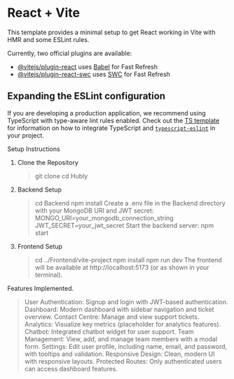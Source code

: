 # React + Vite

This template provides a minimal setup to get React working in Vite with HMR and some ESLint rules.

Currently, two official plugins are available:

- [@vitejs/plugin-react](https://github.com/vitejs/vite-plugin-react/blob/main/packages/plugin-react) uses [Babel](https://babeljs.io/) for Fast Refresh
- [@vitejs/plugin-react-swc](https://github.com/vitejs/vite-plugin-react/blob/main/packages/plugin-react-swc) uses [SWC](https://swc.rs/) for Fast Refresh

## Expanding the ESLint configuration

If you are developing a production application, we recommend using TypeScript with type-aware lint rules enabled. Check out the [TS template](https://github.com/vitejs/vite/tree/main/packages/create-vite/template-react-ts) for information on how to integrate TypeScript and [`typescript-eslint`](https://typescript-eslint.io) in your project.






Setup Instructions

1. Clone the Repository
    >git clone <your-repo-url>
    >cd Hubly

2. Backend Setup
    >cd Backend
    >npm install
    >Create a .env file in the Backend directory with your MongoDB URI and JWT secret:
        MONGO_URI=your_mongodb_connection_string
        JWT_SECRET=your_jwt_secret
    >Start the backend server:
    > npm start 

3. Frontend Setup
    >cd ../Frontend/vite-project
    >npm install
    >npm run dev
    >The frontend will be available at http://localhost:5173 (or as shown in your terminal).



Features Implemented.
> User Authentication: Signup and login with JWT-based authentication.
> Dashboard: Modern dashboard with sidebar navigation and ticket overview.
> Contact Centre: Manage and view support tickets.
> Analytics: Visualize key metrics (placeholder for analytics features).
> Chatbot: Integrated chatbot widget for user support.
> Team Management: View, add, and manage team members with a modal form.
> Settings: Edit user profile, including name, email, and password, with tooltips and validation.
> Responsive Design: Clean, modern UI with responsive layouts.
> Protected Routes: Only authenticated users can access dashboard features.






